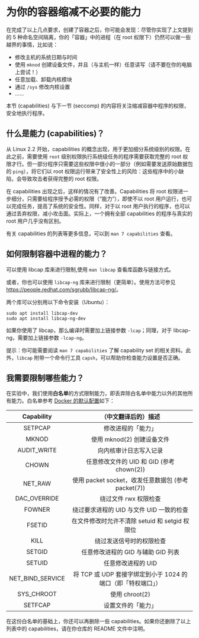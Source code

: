 # 为你的容器缩减不必要的能力

在完成了以上几点要求，创建了容器之后，你可能会发现：尽管你实现了上文提到的 5 种命名空间隔离，你的「容器」中的进程（在 root 权限下）仍然可以做一些越界的事情，比如说：

- 修改主机的系统日期与时间
- 使用 `mknod` 创建设备文件，并且（与主机一样）任意读写（请不要在你的电脑上尝试！）
- 任意加载、卸载内核模块
- 通过 `/sys` 修改内核设置
- ……

本节 (capabilities) 与下一节 (seccomp) 的内容将关注缩减容器中程序的权限，安全地执行程序。

## 什么是能力 (capabilities)？

从 Linux 2.2 开始，capabilities 的概念出现，用于更加细分系统级别的权限。在此之前，需要使用 `root` 级别权限执行系统级任务的程序需要获取完整的 root 权限才行。但一部分程序只需要这些权限中很小的一部分（例如需要发送原始数据包的 `ping`），将它们以 root 权限运行带来了安全性上的风险：这些程序中的小缺陷，会导致攻击者获得完整的 root 权限。

在 capabilities 出现之后，这样的情况有了改善。Capabilities 将 root 权限进一步细分，只需要给程序授予必需的权限（“能力”），即使不以 root 用户运行，也可以完成任务，提高了系统的安全性。同样，对于以 root 用户执行的程序，也可以通过丢弃权限，减小攻击面。实际上，一个拥有全部 capabilities 的程序与真实的 root 用户几乎没有区别。

有关 capabilities 的列表等更多信息，可以到 `man 7 capabilities` 查看。

## 如何限制容器中进程的能力？

可以使用 libcap 库来进行限制,使用 `man libcap` 查看库函数与链接方式。

或者，你也可以使用 `libcap-ng` 库来进行限制（更简单）。使用方法可参见 <https://people.redhat.com/sgrubb/libcap-ng/>。

两个库可以分别用以下命令安装（Ubuntu）：

```shell
sudo apt install libcap-dev
sudo apt install libcap-ng-dev
```

如果你使用了 libcap，那么编译时需要加上链接参数 `-lcap`；同理，对于 libcap-ng，需要加上链接参数 `-lcap-ng`。

提示：你可能需要阅读 `man 7 capabilities` 了解 capability set 的相关资料。此外，`libcap` 附带一个命令行工具 `capsh`，可以帮助你检查能力设置是否正确。

## 我需要限制哪些能力？

在实验中，我们使用**白名单**的方式限制能力，即丢弃除白名单中能力以外的其他所有能力。白名单参考 [Docker 的默认配置](https://docs.docker.com/engine/reference/run/#runtime-privilege-and-linux-capabilities)如下：

| Capability | （中文翻译后的）描述 |
| :--------: | :------------------: |
| SETPCAP | 修改进程的「能力」 |
| MKNOD | 使用 mknod(2) 创建设备文件 |
| AUDIT\_WRITE | 向内核审计日志写入记录 |
| CHOWN | 任意修改文件的 UID 和 GID (参考 chown(2)) |
| NET\_RAW | 使用 packet socket，收发任意数据包 (参考 packet(7)) |
| DAC\_OVERRIDE | 绕过文件 rwx 权限检查 |
| FOWNER | 绕过要求进程的 UID 与文件 UID 一致的检查 |
| FSETID | 在文件修改时允许不清除 setuid 和 setgid 权限位 |
| KILL | 绕过发送信号时的权限检查 |
| SETGID | 任意修改进程的 GID 与辅助 GID 列表 |
| SETUID | 任意修改进程的 UID |
| NET\_BIND\_SERVICE | 将 TCP 或 UDP 套接字绑定到小于 1024 的端口（即「特权端口」） |
| SYS\_CHROOT | 使用 chroot(2) |
| SETFCAP | 设置文件的「能力」 |

在这份白名单的基础上，你还可以再删除一些 capabilities。如果你还删除了以上列表中的 capabilities，请在你仓库的 README 文件中注明。
